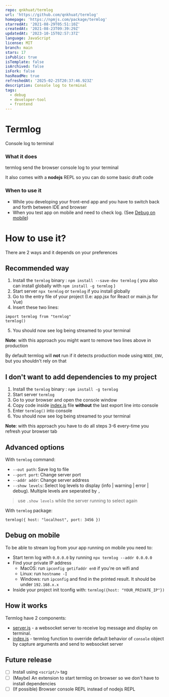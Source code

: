 ```yaml
---
repo: qnkhuat/termlog
url: 'https://github.com/qnkhuat/termlog'
homepage: 'https://npmjs.com/package/termlog'
starredAt: '2021-08-29T05:51:10Z'
createdAt: '2021-08-23T09:39:29Z'
updatedAt: '2023-10-15T02:57:37Z'
language: JavaScript
license: MIT
branch: main
stars: 17
isPublic: true
isTemplate: false
isArchived: false
isFork: false
hasReadMe: true
refreshedAt: '2025-02-25T20:37:46.923Z'
description: Console log to terminal
tags:
  - debug
  - developer-tool
  - frontend
---
```


# Termlog
Console log to terminal

### What it does
termlog send the browser console log to your terminal

It also comes with a __nodejs__ REPL so you can do some basic draft code

### When to use it
- While you developing your front-end app and you have to switch back and forth between IDE and browser
- When you test app on mobile and need to check log. (See [Debug on mobile](#debug-on-mobile))

# How to use it?
There are 2 ways and it depends on your preferences

## Recommended way
1. Install the `termlog` binary : `npm install --save-dev termlog` ( you also can install globally with `npm install -g termlog` )
2. Start server `npx termlog` or `termlog` if you install globally
3. Go to the entry file of your project (I.e: app.jsx for React or main.js for Vue)
4. Insert these two lines:
```
import termlog from "termlog"
termlog()
```
5. You should now see log being streamed to your terminal

__Note__: with this approach you might want to remove two lines above in production

By default termlog will __not__ run if it detects production mode using `NODE_ENV`, but you shouldn't rely on that

## I don't want to add dependencies to my project
1. Install the `termlog` binary : `npm install -g termlog`
2. Start server `termlog`
3. Go to your browser and open the console window
4. Copy code inside [index.js](index.js) file __without__ the last export line into console
5. Enter `termlog()` into console
6. You should now see log being streamed to your terminal

__Note__: with this approach you have to do all steps 3-6 every-time you refresh your browser tab

## Advanced options
With `termlog` command:
- `--out path`: Save log to file
- `--port port`: Change server port
- `--addr addr`: Change server address
- `--show levels`:  Select log levels to display (info | warning | error | debug). Multiple levels are seperated by `,`
> use `.show levels` while the server running to select again
  

With `termlog` package:

`termlog({
host: "localhost",
port: 3456
})`

## Debug on mobile
To be able to stream log from your app running on mobile you need to:
- Start term log with `0.0.0.0` by running `npx termlog --addr 0.0.0.0`
- Find your private IP address
  -  MacOS: run `ipconfig getifaddr en0` if you're on wifi and 
  -  Linux: run `hostname -I`
  -  Windows: run `ipconfig` and find in the printed result. It should be under `192.168.x.x`
- Inside your project init tconfig with: `termlog({host: "YOUR_PRIVATE_IP"})`

## How it works
Termlog have 2 components:
- [server.js](cli.js) - a websocket server to receive log message and display on terminal.
- [index.js](index.js) - termlog function to override default behavior of `console` object by capture arguments and send to websocket server

## Future release
- [ ] Install using `<script/>` tag
- [ ] (Maybe) An extension to start termlog on browser so we don't have to install dependencies
- [ ] (If possible) Browser console REPL instead of nodejs REPL
